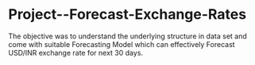 # Project--Forecast-Exchange-Rates
The objective was to understand the underlying  structure in data set and come with suitable Forecasting Model which can effectively Forecast USD/INR exchange rate for next 30 days.
